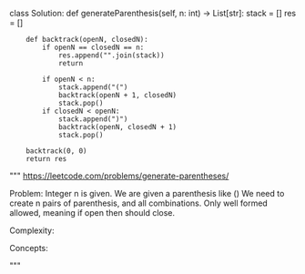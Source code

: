 class Solution:
    def generateParenthesis(self, n: int) -> List[str]:
        stack = []
        res = []

        def backtrack(openN, closedN):
            if openN == closedN == n:
                res.append("".join(stack))
                return

            if openN < n:
                stack.append("(")
                backtrack(openN + 1, closedN)
                stack.pop()
            if closedN < openN:
                stack.append(")")
                backtrack(openN, closedN + 1)
                stack.pop()

        backtrack(0, 0)
        return res

"""
https://leetcode.com/problems/generate-parentheses/

Problem:
Integer n is given.
We are given a parenthesis like ()
We need to create n pairs of parenthesis, and all combinations.
Only well formed allowed, meaning if open then should close.

Complexity:


Concepts:


"""

